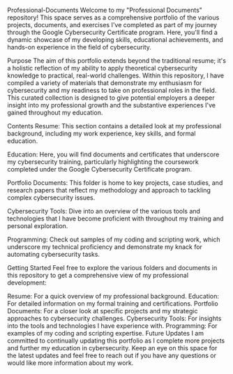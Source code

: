 Professional-Documents
Welcome to my "Professional Documents" repository! This space serves as a comprehensive portfolio of the various projects, documents, and exercises I've completed as part of my journey through the Google Cybersecurity Certificate program. Here, you'll find a dynamic showcase of my developing skills, educational achievements, and hands-on experience in the field of cybersecurity.

Purpose
The aim of this portfolio extends beyond the traditional resume; it's a holistic reflection of my ability to apply theoretical cybersecurity knowledge to practical, real-world challenges. Within this repository, I have compiled a variety of materials that demonstrate my enthusiasm for cybersecurity and my readiness to take on professional roles in the field. This curated collection is designed to give potential employers a deeper insight into my professional growth and the substantive experiences I've gained throughout my education.

Contents
Resume: This section contains a detailed look at my professional background, including my work experience, key skills, and formal education.

Education: Here, you will find documents and certificates that underscore my cybersecurity training, particularly highlighting the coursework completed under the Google Cybersecurity Certificate program.

Portfolio Documents: This folder is home to key projects, case studies, and research papers that reflect my methodology and approach to tackling complex cybersecurity issues.

Cybersecurity Tools: Dive into an overview of the various tools and technologies that I have become proficient with throughout my training and personal exploration.

Programming: Check out samples of my coding and scripting work, which underscore my technical proficiency and demonstrate my knack for automating cybersecurity tasks.

Getting Started
Feel free to explore the various folders and documents in this repository to get a comprehensive view of my professional development:

Resume: For a quick overview of my professional background.
Education: For detailed information on my formal training and certifications.
Portfolio Documents: For a closer look at specific projects and my strategic approaches to cybersecurity challenges.
Cybersecurity Tools: For insights into the tools and technologies I have experience with.
Programming: For examples of my coding and scripting expertise.
Future Updates
I am committed to continually updating this portfolio as I complete more projects and further my education in cybersecurity. Keep an eye on this space for the latest updates and feel free to reach out if you have any questions or would like more information about my work.
